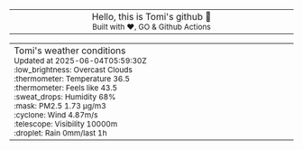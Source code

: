 
<div align="center">
<table>
<tbody>
<td align="center">
<img width="2000" height="0"><br>
Hello, this is Tomi's github 👋<br>
<sup>Built with ❤️, GO & Github Actions</sup><br>
<img width="2000" height="0">
</td>
</tbody>
</table>
</div>
<table>
<tbody>
<td align="left">
<img width="2000" height="0"><br>
Tomi's weather conditions<br>
<sup>Updated at 2025-06-04T05:59:30Z</sup><br>
<sup>:low_brightness: Overcast Clouds</sup><br>
<sup>:thermometer: Temperature 36.5 </sup><br>
<sup>:thermometer: Feels like 43.5</sup><br>
<sup>:sweat_drops: Humidity 68%</sup><br>
<sup>:mask: PM2.5 1.73 μg/m3</sup><br>
<sup>:cyclone: Wind 4.87m/s </sup><br>
<sup>:telescope: Visibility 10000m </sup><br>
<sup>:droplet: Rain 0mm/last 1h </sup><br>
<img width="2000" height="0">
</td>
<td align="left">
<img width="2000" height="0"><br>
<br>
<img width="2000" height="0">
</td>
</tbody>
</table>
</div>
    